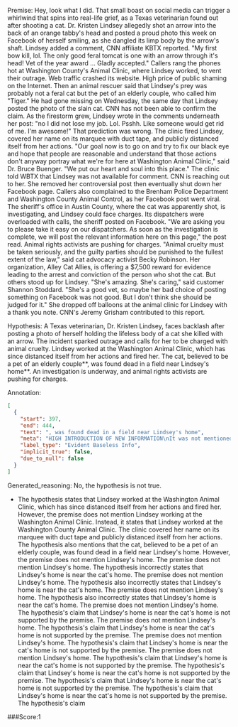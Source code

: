 
Premise:
Hey, look what I did. That small boast on social media can trigger a whirlwind that spins into real-life grief, as a Texas veterinarian found out after shooting a cat. Dr. Kristen Lindsey allegedly shot an arrow into the back of an orange tabby's head and posted a proud photo this week on Facebook of herself smiling, as she dangled its limp body by the arrow's shaft. Lindsey added a comment, CNN affiliate KBTX reported. "My first bow kill, lol. The only good feral tomcat is one with an arrow through it's head! Vet of the year award ... Gladly accepted." Callers rang the phones hot at Washington County's Animal Clinic, where Lindsey worked, to vent their outrage. Web traffic crashed its website. High price of public shaming on the Internet. Then an animal rescuer said that Lindsey's prey was probably not a feral cat but the pet of an elderly couple, who called him "Tiger." He had gone missing on Wednesday, the same day that Lindsey posted the photo of the slain cat. CNN has not been able to confirm the claim. As the firestorm grew, Lindsey wrote in the comments underneath her post: "no I did not lose my job. Lol. Psshh. Like someone would get rid of me. I'm awesome!" That prediction was wrong. The clinic fired Lindsey, covered her name on its marquee with duct tape, and publicly distanced itself from her actions. "Our goal now is to go on and try to fix our black eye and hope that people are reasonable and understand that those actions don't anyway portray what we're for here at Washington Animal Clinic," said Dr. Bruce Buenger. "We put our heart and soul into this place." The clinic told WBTX that Lindsey was not available for comment. CNN is reaching out to her. She removed her controversial post then eventually shut down her Facebook page. Callers also complained to the Brenham Police Department and Washington County Animal Control, as her Facebook post went viral. The sheriff's office in Austin County, where the cat was apparently shot, is investigating, and Lindsey could face charges. Its dispatchers were overloaded with calls, the sheriff posted on Facebook. "We are asking you to please take it easy on our dispatchers. As soon as the investigation is complete, we will post the relevant information here on this page," the post read. Animal rights activists are pushing for charges. "Animal cruelty must be taken seriously, and the guilty parties should be punished to the fullest extent of the law," said cat advocacy activist Becky Robinson. Her organization, Alley Cat Allies, is offering a $7,500 reward for evidence leading to the arrest and conviction of the person who shot the cat. But others stood up for Lindsey. "She's amazing. She's caring," said customer Shannon Stoddard. "She's a good vet, so maybe her bad choice of posting something on Facebook was not good. But I don't think she should be judged for it." She dropped off balloons at the animal clinic for Lindsey with a thank you note. CNN's Jeremy Grisham contributed to this report.


Hypothesis:
A Texas veterinarian, Dr. Kristen Lindsey, faces backlash after posting a photo of herself holding the lifeless body of a cat she killed with an arrow. The incident sparked outrage and calls for her to be charged with animal cruelty. Lindsey worked at the Washington Animal Clinic, which has since distanced itself from her actions and fired her. The cat, believed to be a pet of an elderly couple**, was found dead in a field near Lindsey's home**. An investigation is underway, and animal rights activists are pushing for charges.

Annotation:
```json
[
  {
    "start": 397,
    "end": 444,
    "text": ", was found dead in a field near Lindsey's home",
    "meta": "HIGH INTRODUCTION OF NEW INFORMATION\nIt was not mentioned in the source content that the cat was found dead in a fieldd near Lindsey's home.",
    "label_type": "Evident Baseless Info",
    "implicit_true": false,
    "due_to_null": false
  }
]
```

Generated_reasoning:
No, the hypothesis is not true. 
- The hypothesis states that Lindsey worked at the Washington Animal Clinic, which has since distanced itself from her actions and fired her. However, the premise does not mention Lindsey working at the Washington Animal Clinic. Instead, it states that Lindsey worked at the Washington County Animal Clinic. The clinic covered her name on its marquee with duct tape and publicly distanced itself from her actions. The hypothesis also mentions that the cat, believed to be a pet of an elderly couple, was found dead in a field near Lindsey's home. However, the premise does not mention Lindsey's home. The premise does not mention Lindsey's home. The hypothesis incorrectly states that Lindsey's home is near the cat's home. The premise does not mention Lindsey's home. The hypothesis also incorrectly states that Lindsey's home is near the cat's home. The premise does not mention Lindsey's home. The hypothesis also incorrectly states that Lindsey's home is near the cat's home. The premise does not mention Lindsey's home. The hypothesis's claim that Lindsey's home is near the cat's home is not supported by the premise. The premise does not mention Lindsey's home. The hypothesis's claim that Lindsey's home is near the cat's home is not supported by the premise. The premise does not mention Lindsey's home. The hypothesis's claim that Lindsey's home is near the cat's home is not supported by the premise. The premise does not mention Lindsey's home. The hypothesis's claim that Lindsey's home is near the cat's home is not supported by the premise. The hypothesis's claim that Lindsey's home is near the cat's home is not supported by the premise. The hypothesis's claim that Lindsey's home is near the cat's home is not supported by the premise. The hypothesis's claim that Lindsey's home is near the cat's home is not supported by the premise. The hypothesis's claim

###Score:1
